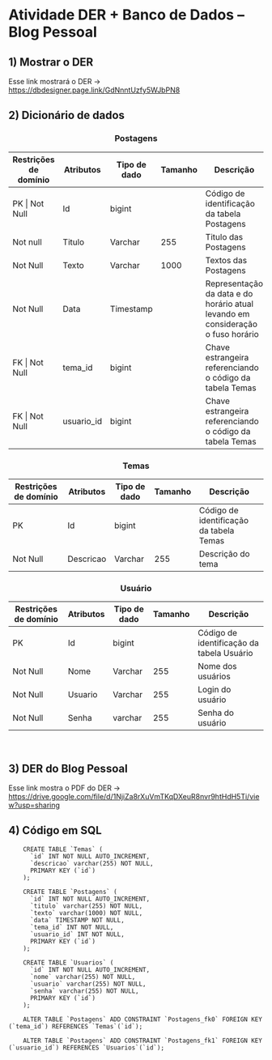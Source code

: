 # Atividade DER + Banco de Dados – Blog Pessoal

## 1) Mostrar o DER 

Esse link mostrará o DER -> https://dbdesigner.page.link/GdNnntUzfy5WJbPN8

## 2) Dicionário de dados

<div align="center">

### Postagens 
 
<table>
  <thead>
    <th> Restrições de domínio </th>
    <th> Atributos</th>
    <th> Tipo de dado</th>
    <th> Tamanho </th>
    <th> Descrição </th>
  </thead>
  <tbody>
    <tr>
      <td>PK | Not Null </td>
      <td> Id </td>
      <td> bigint</td>
      <td></td>
      <td>Código de identificação da tabela Postagens</td>
    <tr>
      <td> Not null </td>
      <td> Titulo </td>
      <td> Varchar </td>
      <td>255</td>
      <td>Titulo das Postagens</td>
    </tr>
    <tr>
      <td>Not Null</td>
      <td> Texto </td>
      <td> Varchar </td>
      <td> 1000 </td>
      <td>Textos das Postagens</td>
    </tr>
    <tr>
      <td>Not Null</td>
      <td> Data </td>
      <td> Timestamp </td>
      <td></td>
      <td>Representação da data e do horário atual levando em consideração o fuso horário</td>
    </tr>
    <tr>
      <td>FK | Not Null</td>
      <td> tema_id  </td>
      <td> bigint </td>
      <td></td>
      <td>Chave estrangeira referenciando o código da tabela Temas </td>
    </tr>
    <tr>
      <td>FK | Not Null</td>
      <td> usuario_id </td>
      <td> bigint </td>
      <td></td>
      <td>Chave estrangeira referenciando o código da tabela Temas</td>
    </tr>
  </tbody>
</table>

### Temas
<table>
  <thead>
    <th> Restrições de domínio </th>
    <th> Atributos</th>
    <th> Tipo de dado</th>
    <th> Tamanho </th>
    <th> Descrição </th>
  </thead>
  <tbody>
    <tr>
      <td>PK </td>
      <td> Id </td>
      <td> bigint</td>
      <td></td>
      <td>Código de identificação da tabela Temas</td>
    <tr>
      <td>Not Null</td>
      <td> Descricao </td>
      <td> Varchar </td>
      <td>255</td>
      <td> Descrição do tema </td>
    </tr>
  </tbody>
</table>

### Usuário
<table>
  <thead>
    <th> Restrições de domínio </th>
    <th> Atributos</th>
    <th> Tipo de dado</th>
    <th> Tamanho </th>
    <th> Descrição </th>
  </thead>
  <tbody>
    <tr>
      <td>PK</td>
      <td> Id </td>
      <td> bigint</td>
      <td></td>
      <td>Código de identificação da tabela Usuário</td>
    <tr>
      <td>Not Null</td>
      <td> Nome </td>
      <td> Varchar </td>
      <td>255</td>
      <td> Nome dos usuários</td>
    </tr>
    <tr>
      <td>Not Null</td>
      <td> Usuario </td>
      <td> Varchar </td>
      <td>255</td>
      <td> Login do usuário </td>
    </tr>
    <tr>
      <td>Not Null</td>
      <td> Senha </td>
      <td> varchar </td>
      <td>255</td>
      <td>Senha do usuário</td>
    </tr>
  </tbody>
</table>
</div>

<br>

## 3) DER do Blog Pessoal 
  
  Esse link mostra o PDF do DER -> https://drive.google.com/file/d/1NjiZa8rXuVmTKqDXeuR8nvr9htHdH5Ti/view?usp=sharing

## 4) Código em SQL 

        CREATE TABLE `Temas` (
          `id` INT NOT NULL AUTO_INCREMENT,
          `descricao` varchar(255) NOT NULL,
          PRIMARY KEY (`id`)
        );

        CREATE TABLE `Postagens` (
          `id` INT NOT NULL AUTO_INCREMENT,
          `titulo` varchar(255) NOT NULL,
          `texto` varchar(1000) NOT NULL,
          `data` TIMESTAMP NOT NULL,
          `tema_id` INT NOT NULL,
          `usuario_id` INT NOT NULL,
          PRIMARY KEY (`id`)
        );

        CREATE TABLE `Usuarios` (
          `id` INT NOT NULL AUTO_INCREMENT,
          `nome` varchar(255) NOT NULL,
          `usuario` varchar(255) NOT NULL,
          `senha` varchar(255) NOT NULL,
          PRIMARY KEY (`id`)
        );

        ALTER TABLE `Postagens` ADD CONSTRAINT `Postagens_fk0` FOREIGN KEY (`tema_id`) REFERENCES `Temas`(`id`);

        ALTER TABLE `Postagens` ADD CONSTRAINT `Postagens_fk1` FOREIGN KEY (`usuario_id`) REFERENCES `Usuarios`(`id`);




